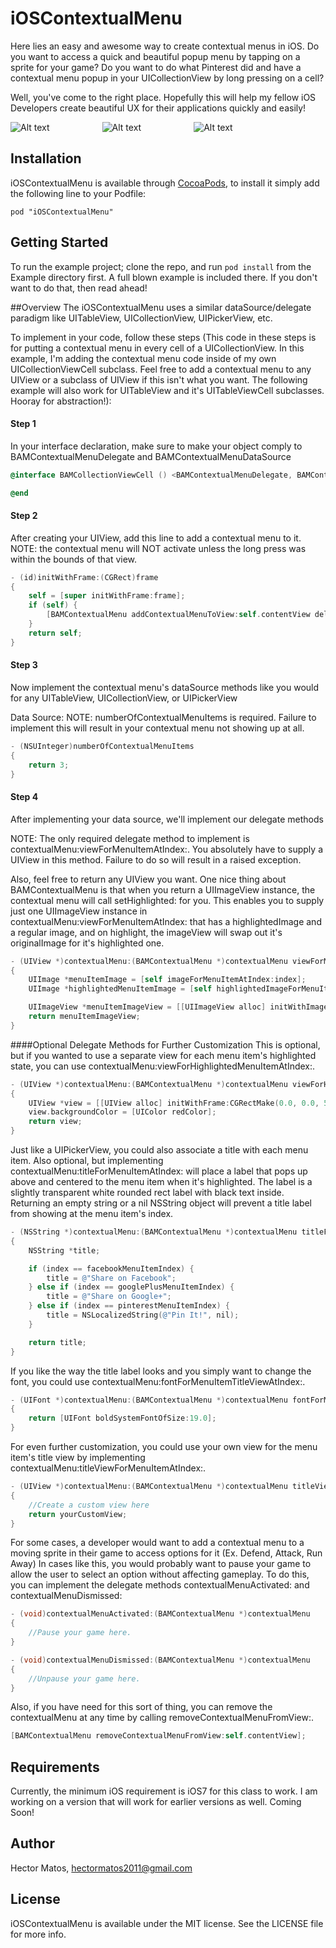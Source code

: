 # iOSContextualMenu
Here lies an easy and awesome way to create contextual menus in iOS. Do you want to access a quick and beautiful popup menu by tapping on a sprite for your game? Do you want to do what Pinterest did and have a contextual menu popup in your UICollectionView by long pressing on a cell?

Well, you've come to the right place. Hopefully this will help my fellow iOS Developers create beautiful UX for their applications quickly and easily!

![Alt text](/Assets/fullCircle.png)&emsp;&emsp;&emsp;&emsp;&emsp;&emsp;![Alt text](/Assets/facebookHighlight.png)&emsp;&emsp;&emsp;&emsp;&emsp;&emsp;![Alt text](/Assets/twitterHighlight.png)

## Installation

iOSContextualMenu is available through [CocoaPods](http://cocoapods.org), to install
it simply add the following line to your Podfile:

    pod "iOSContextualMenu"

## Getting Started
To run the example project; clone the repo, and run `pod install` from the Example directory first. A full blown example is included there. If you don't want to do that, then read ahead!

##Overview
The iOSContextualMenu uses a similar dataSource/delegate paradigm like UITableView, UICollectionView, UIPickerView, etc.

To implement in your code, follow these steps (This code in these steps is for putting a contextual menu in every cell of a UICollectionView. In this example, I'm adding the contextual menu code inside of my own UICollectionViewCell subclass. Feel free to add a contextual menu to any UIView or a subclass of UIView if this isn't what you want. The following example will also work for UITableView and it's UITableViewCell subclasses. Hooray for abstraction!): 

#### Step 1
In your interface declaration, make sure to make your object comply to BAMContextualMenuDelegate and BAMContextualMenuDataSource

```objectivec
@interface BAMCollectionViewCell () <BAMContextualMenuDelegate, BAMContextualMenuDataSource>

@end
```

#### Step 2
After creating your UIView, add this line to add a contextual menu to it. NOTE: the contextual menu will NOT activate unless the long press was within the bounds of that view.
```objectivec
- (id)initWithFrame:(CGRect)frame
{
	self = [super initWithFrame:frame];
	if (self) {
		[BAMContextualMenu addContextualMenuToView:self.contentView delegate:self dataSource:self activateOption:kBAMContextualMenuActivateOption];
	}
	return self;
}
```

#### Step 3
Now implement the contextual menu's dataSource methods like you would for any UITableView, UICollectionView, or UIPickerView

Data Source:
NOTE: numberOfContextualMenuItems is required. Failure to implement this will result in your contextual menu not showing up at all.

```objectivec
- (NSUInteger)numberOfContextualMenuItems
{
	return 3;
}
```

#### Step 4
After implementing your data source, we'll implement our delegate methods

NOTE: The only required delegate method to implement is contextualMenu:viewForMenuItemAtIndex:. You absolutely have to supply a UIView in this method. Failure to do so will result in a raised exception.

Also, feel free to return any UIView you want. One nice thing about BAMContextualMenu is that when you return a UIImageView instance, the contextual menu will call setHighlighted: for you. This enables you to supply just one UIImageView instance in contextualMenu:viewForMenuItemAtIndex: that has a highlightedImage and a regular image, and on highlight, the imageView will swap out it's originalImage for it's highlighted one.

```objectivec
- (UIView *)contextualMenu:(BAMContextualMenu *)contextualMenu viewForMenuItemAtIndex:(NSUInteger)index
{
	UIImage *menuItemImage = [self imageForMenuItemAtIndex:index];
	UIImage *highlightedMenuItemImage = [self highlightedImageForMenuItemAtIndex:index];

	UIImageView *menuItemImageView = [[UIImageView alloc] initWithImage:menuItemImage highlightedImage:highlightedMenuItemImage];
	return menuItemImageView;
}
```

####Optional Delegate Methods for Further Customization
This is optional, but if you wanted to use a separate view for each menu item's highlighted state, you can use contextualMenu:viewForHighlightedMenuItemAtIndex:.

```objectivec
- (UIView *)contextualMenu:(BAMContextualMenu *)contextualMenu viewForHighlightedMenuItemAtIndex:(NSUInteger)index
{
	UIView *view = [[UIView alloc] initWithFrame:CGRectMake(0.0, 0.0, 50.0, 50.0)];
	view.backgroundColor = [UIColor redColor];
	return view;
}
```

Just like a UIPickerView, you could also associate a title with each menu item. Also optional, but implementing contextualMenu:titleForMenuItemAtIndex: will place a label that pops up above and centered to the menu item when it's highlighted. The label is a slightly transparent white rounded rect label with black text inside. Returning an empty string or a nil NSString object will prevent a title label from showing at the menu item's index.

```objectivec
- (NSString *)contextualMenu:(BAMContextualMenu *)contextualMenu titleForMenuItemAtIndex:(NSUInteger)index
{
	NSString *title;

	if (index == facebookMenuItemIndex) {
		title = @"Share on Facebook";
	} else if (index == googlePlusMenuItemIndex) {
		title = @"Share on Google+";
	} else if (index == pinterestMenuItemIndex) {
		title = NSLocalizedString(@"Pin It!", nil);
	}

	return title;
}
```

If you like the way the title label looks and you simply want to change the font, you could use contextualMenu:fontForMenuItemTitleViewAtIndex:.

```objectivec
- (UIFont *)contextualMenu:(BAMContextualMenu *)contextualMenu fontForMenuItemTitleViewAtIndex:(NSUInteger)index
{
	return [UIFont boldSystemFontOfSize:19.0];
}
```

For even further customization, you could use your own view for the menu item's title view by implementing contextualMenu:titleViewForMenuItemAtIndex:.

```objectivec
- (UIView *)contextualMenu:(BAMContextualMenu *)contextualMenu titleViewForMenuItemAtIndex:(NSUInteger)index
{
	//Create a custom view here
	return yourCustomView;
}
```

For some cases, a developer would want to add a contextual menu to a moving sprite in their game to access options for it (Ex. Defend, Attack, Run Away)
In cases like this, you would probably want to pause your game to allow the user to select an option without affecting gameplay. To do this, you can implement the delegate methods contextualMenuActivated: and contextualMenuDismissed:

```objectivec
- (void)contextualMenuActivated:(BAMContextualMenu *)contextualMenu
{
	//Pause your game here.
}

- (void)contextualMenuDismissed:(BAMContextualMenu *)contextualMenu
{
	//Unpause your game here.
}
```


Also, if you have need for this sort of thing, you can remove the contextualMenu at any time by calling removeContextualMenuFromView:.

```objectivec
[BAMContextualMenu removeContextualMenuFromView:self.contentView];
```

## Requirements

Currently, the minimum iOS requirement is iOS7 for this class to work. I am working on a version that will work for earlier versions as well. Coming Soon!

## Author

Hector Matos, hectormatos2011@gmail.com

## License

iOSContextualMenu is available under the MIT license. See the LICENSE file for more info.
